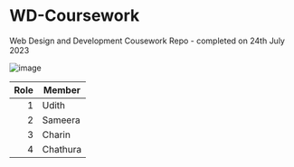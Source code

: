# WD-Coursework
Web Design and Development Cousework Repo - completed on 24th July 2023

![image](https://github.com/sameerasw/wd-coursework/assets/68902530/736af62d-3765-43f2-b6c6-59229d107fdd)



| Role | Member        |
|-----:|---------------|
|     1|     Udith     |
|     2|     Sameera   |
|     3|     Charin    |
|     4|     Chathura  |
